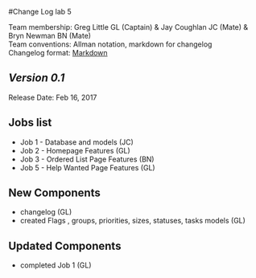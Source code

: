 #Change Log lab 5 

Team membership:  Greg Little GL (Captain) & Jay Coughlan JC (Mate) & Bryn Newman BN (Mate)  
Team conventions: Allman notation, markdown for changelog  
Changelog format: [Markdown](https://github.com/adam-p/markdown-here/wiki/Markdown-Cheatsheet) 

## *Version 0.1*

Release Date: Feb 16, 2017

## Jobs list

- Job 1 - Database and models (JC)
- Job 2 - Homepage Features (GL)
- Job 3 - Ordered List Page Features (BN)
- Job 5 - Help Wanted Page Features (GL)

## New Components

- changelog (GL)
- created Flags , groups, priorities, sizes, statuses, tasks models (GL)

## Updated Components

- completed Job 1 (GL)
